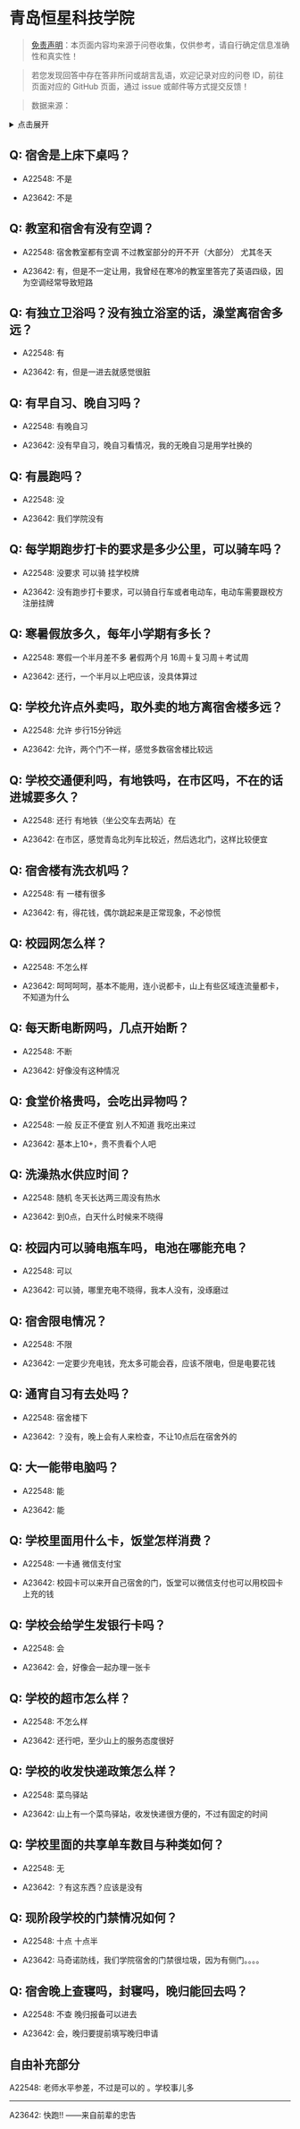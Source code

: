 # 青岛恒星科技学院

> [免责声明](https://colleges.chat/#_3)：本页面内容均来源于问卷收集，仅供参考，请自行确定信息准确性和真实性！

> 若您发现回答中存在答非所问或胡言乱语，欢迎记录对应的问卷 ID，前往页面对应的 GitHub 页面，通过 issue 或邮件等方式提交反馈！

> 数据来源：

<details><summary>点击展开</summary>
<ul>
<li>A22548: 646456074@qq.com (2024 年 06 月)</li>
<li>A23642: 匿名 (2024 年 06 月)</li>
</ul>
</details>

## Q: 宿舍是上床下桌吗？

- A22548: 不是

- A23642: 不是

## Q: 教室和宿舍有没有空调？

- A22548: 宿舍教室都有空调 不过教室部分的开不开（大部分） 尤其冬天

- A23642: 有，但是不一定让用，我曾经在寒冷的教室里答完了英语四级，因为空调经常导致短路

## Q: 有独立卫浴吗？没有独立浴室的话，澡堂离宿舍多远？

- A22548: 有

- A23642: 有，但是一进去就感觉很脏

## Q: 有早自习、晚自习吗？

- A22548: 有晚自习

- A23642: 没有早自习，晚自习看情况，我的无晚自习是用学社换的

## Q: 有晨跑吗？

- A22548: 没

- A23642: 我们学院没有

## Q: 每学期跑步打卡的要求是多少公里，可以骑车吗？

- A22548: 没要求 可以骑 挂学校牌

- A23642: 没有跑步打卡要求，可以骑自行车或者电动车，电动车需要跟校方注册挂牌

## Q: 寒暑假放多久，每年小学期有多长？

- A22548: 寒假一个半月差不多 暑假两个月 16周＋复习周＋考试周

- A23642: 还行，一个半月以上吧应该，没具体算过

## Q: 学校允许点外卖吗，取外卖的地方离宿舍楼多远？

- A22548: 允许 步行15分钟远

- A23642: 允许，两个门不一样，感觉多数宿舍楼比较远

## Q: 学校交通便利吗，有地铁吗，在市区吗，不在的话进城要多久？

- A22548: 还行 有地铁（坐公交车去两站）在

- A23642: 在市区，感觉青岛北列车比较近，然后选北门，这样比较便宜

## Q: 宿舍楼有洗衣机吗？

- A22548: 有 一楼有很多

- A23642: 有，得花钱，偶尔跳起来是正常现象，不必惊慌

## Q: 校园网怎么样？

- A22548: 不怎么样

- A23642: 呵呵呵呵，基本不能用，连小说都卡，山上有些区域连流量都卡，不知道为什么

## Q: 每天断电断网吗，几点开始断？

- A22548: 不断

- A23642: 好像没有这种情况

## Q: 食堂价格贵吗，会吃出异物吗？

- A22548: 一般 反正不便宜 别人不知道 我吃出来过

- A23642: 基本上10+，贵不贵看个人吧

## Q: 洗澡热水供应时间？

- A22548: 随机 冬天长达两三周没有热水

- A23642: 到0点，白天什么时候来不晓得

## Q: 校园内可以骑电瓶车吗，电池在哪能充电？

- A22548: 可以

- A23642: 可以骑，哪里充电不晓得，我本人没有，没琢磨过

## Q: 宿舍限电情况？

- A22548: 不限

- A23642: 一定要少充电钱，充太多可能会吞，应该不限电，但是电要花钱

## Q: 通宵自习有去处吗？

- A22548: 宿舍楼下

- A23642: ？没有，晚上会有人来检查，不让10点后在宿舍外的

## Q: 大一能带电脑吗？

- A22548: 能

- A23642: 能

## Q: 学校里面用什么卡，饭堂怎样消费？

- A22548: 一卡通 微信支付宝

- A23642: 校园卡可以来开自己宿舍的门，饭堂可以微信支付也可以用校园卡上充的钱

## Q: 学校会给学生发银行卡吗？

- A22548: 会

- A23642: 会，好像会一起办理一张卡

## Q: 学校的超市怎么样？

- A22548: 不怎么样

- A23642: 还行吧，至少山上的服务态度很好

## Q: 学校的收发快递政策怎么样？

- A22548: 菜鸟驿站

- A23642: 山上有一个菜鸟驿站，收发快递很方便的，不过有固定的时间

## Q: 学校里面的共享单车数目与种类如何？

- A22548: 无

- A23642: ？有这东西？应该是没有

## Q: 现阶段学校的门禁情况如何？

- A22548: 十点 十点半

- A23642: 马奇诺防线，我们学院宿舍的门禁很垃圾，因为有侧门。。。。

## Q: 宿舍晚上查寝吗，封寝吗，晚归能回去吗？

- A22548: 不查 晚归报备可以进去

- A23642: 会，晚归要提前填写晚归申请

## 自由补充部分

A22548: 老师水平参差，不过是可以的 。学校事儿多

***

A23642: 快跑!!    ——来自前辈的忠告